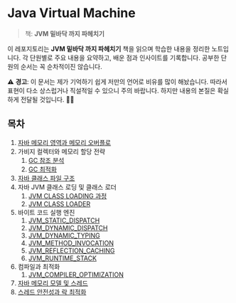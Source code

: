# Java Virtual Machine

> 책: **JVM 밑바닥 까지 파헤치기**


이 레포지토리는 **JVM 밑바닥 까지 파헤치기** 책을 읽으며 학습한 내용을 정리한 노트입니다. 각 단원별로 주요 내용을 요약하고, 배운 점과 인사이트를 기록합니다.  공부한 단원의 순서는 꼭 순차적이진 않습니다.


⚠️ **경고**: 이 문서는 제가 기억하기 쉽게 저만의 언어로 비유를 많이 해놨습니다. 따라서 표현이 다소 상스럽거나 직설적일 수 있으니 주의 바랍니다. 하지만 내용의 본질은 확실하게 전달될 것입니다. 🧠🔥


## 목차

1. [자바 메모리 영역과 메모리 오버플로](src/main/java/com/ryuqq/chapter2_java_memory_area/README.md)
2. 가비지 컬렉터와 메모리 할당 전략
   1. [GC 참조 분석](src/main/java/com/ryuqq/chapter3/JVM_GC_REFERENCE_ANALYSIS.md)
   2. [GC 최적화](src/main/java/com/ryuqq/chapter3/JVM_GC_OPTIMIZATION.md)
3. [자바 클래스 파일 구조](src/main/java/com/ryuqq/chapter6/CLASS_FILE_STRUCTURE.md)
4. 자바 JVM 클래스 로딩 및 클래스 로더
   1. [JVM CLASS LOADING 과정](src/main/java/com/ryuqq/chapter7/JVM_CLASS_LOADER.md)
   2. [JVM CLASS LOADER](src/main/java/com/ryuqq/chapter7/JVM_CLASS_LOADING.md)
5. 바이트 코드 실행 엔진
   1. [JVM_STATIC_DISPATCH](src/main/java/com/ryuqq/chapter8/JVM_STATIC_DISPATCH.md)
   2. [JVM_DYNAMIC_DISPATCH](src/main/java/com/ryuqq/chapter8/JVM_DYNAMIC_DISPATCH.md)
   3. [JVM_DYNAMIC_TYPING](src/main/java/com/ryuqq/chapter8/JVM_DYNAMIC_TYPING.md)
   4. [JVM_METHOD_INVOCATION](src/main/java/com/ryuqq/chapter8/JVM_METHOD_INVOCATION.md)
   5. [JVM_REFLECTION_CACHING](src/main/java/com/ryuqq/chapter8/JVM_REFLECTION_CACHING.md)
   6. [JVM_RUNTIME_STACK](src/main/java/com/ryuqq/chapter8/JVM_RUNTIME_STACK.md)
6. 컴파일과 최적화
   1. [JVM_COMPILER_OPTIMIZATION](src/main/java/com/ryuqq/chapter11/JVM_COMPILER_OPTIMIZATION.md)
7. [자바 메모리 모델 및 스레드](src/main/java/com/ryuqq/chapter12/JAVA_MEMORY_MODEL_THREAD.md)
8. [스레드 안전성과 락 최적화](src/main/java/com/ryuqq/chapter13/THREAD_SAFETY_LOCK_OPTIMIZATION.md)
